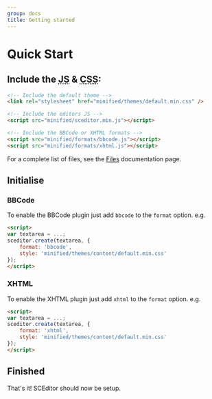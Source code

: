 ```yaml
---
group: docs
title: Getting started
---
```


# Quick Start <a id="quick-start"></a>


## Include the <abbr title="JavaScript">JS</abbr> &amp; <abbr title="Cascading Style Sheet">CSS</abbr>: <a id="include"></a>

```html
<!-- Include the default theme -->
<link rel="stylesheet" href="minified/themes/default.min.css" />

<!-- Include the editors JS -->
<script src="minified/sceditor.min.js"></script>

<!-- Include the BBCode or XHTML formats -->
<script src="minified/formats/bbcode.js"></script>
<script src="minified/formats/xhtml.js"></script>
```

For a complete list of files, see the [Files](/documentation/files/) documentation page.


## Initialise <a id="initialise"></a>

### BBCode <a id="bbcode"></a>

To enable the BBCode plugin just add `bbcode` to the `format` option. e.g.

```html
<script>
var textarea = ...;
sceditor.create(textarea, {
	format: 'bbcode',
	style: 'minified/themes/content/default.min.css'
});
</script>
```

### XHTML <a id="xhtml"></a>

To enable the XHTML plugin just add `xhtml` to the `format` option. e.g.

```html
<script>
var textarea = ...;
sceditor.create(textarea, {
	format: 'xhtml',
	style: 'minified/themes/content/default.min.css'
});
</script>
```


## Finished

That's it! SCEditor should now be setup.
